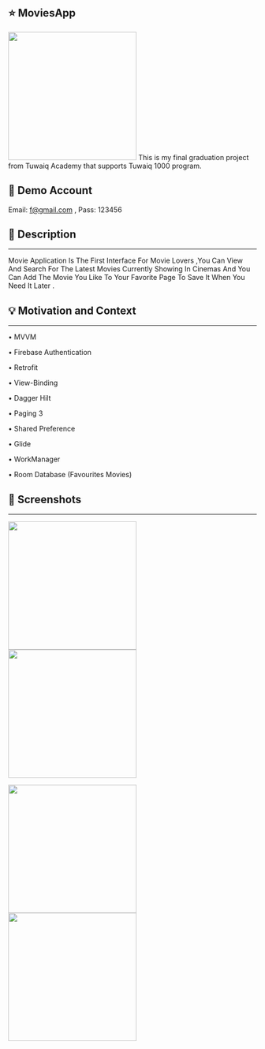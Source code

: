 ## :star: MoviesApp
<img src="https://user-images.githubusercontent.com/91477096/150673029-1f2272d0-5ef0-424f-9bd3-3cc202648514.png" width="260"> 
<!---  <OWNER> faisalha98 <REPOSITORY> MovieApp. -->
This is my final graduation project from Tuwaiq Academy that supports Tuwaiq 1000 program.

## :memo: Demo Account
Email: f@gmail.com , Pass: 123456

## :scroll: Description
---
 Movie Application Is The First Interface For Movie Lovers ,You Can View And Search For The Latest Movies Currently Showing In Cinemas And You Can Add The Movie You Like To Your Favorite Page To Save It When You Need It Later .


## :bulb: Motivation and Context
---
 •	MVVM
 
 •	Firebase Authentication
 
 •	Retrofit
 
 •	View-Binding
 
 •	Dagger Hilt 
 
 •	Paging 3
 
 •	Shared Preference
 
 •	Glide
 
 • WorkManager
 
 •	Room Database (Favourites Movies)

## :camera_flash: Screenshots
---
<img src="https://user-images.githubusercontent.com/91477096/149754430-05170843-bbc9-43a1-8edb-265ae62ec729.gif" width="260">  <img src="https://user-images.githubusercontent.com/91477096/149753487-d6f4d8bc-44b1-4409-8a64-1a3d00ca1faf.gif" width="260"> 

<img src="https://user-images.githubusercontent.com/91477096/149754689-2549aa89-40ef-4f0c-ab9b-279d0edb4b25.gif" width="260"> <img src="https://user-images.githubusercontent.com/91477096/149755952-093c91a3-f680-483d-b2ac-a00bae5cc6e7.gif" width="260">
